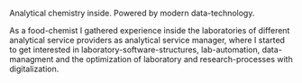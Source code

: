 Analytical chemistry inside.
Powered by modern data-technology.

As a food-chemist I gathered experience inside the laboratories of different analytical service providers as analytical service manager, where I started to get interested
in laboratory-software-structures, lab-automation, data-managment and the optimization of laboratory and research-processes with digitalization.
